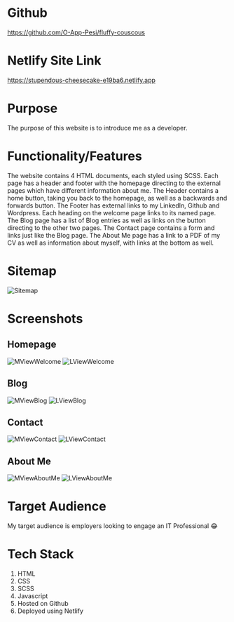 # Github
https://github.com/O-App-Pesi/fluffy-couscous
# Netlify Site Link
https://stupendous-cheesecake-e19ba6.netlify.app
# Purpose
The purpose of this website is to introduce me as a developer.
# Functionality/Features
The website contains 4 HTML documents, each styled using SCSS. Each page has a header and footer with the homepage directing to the external pages which have different information about me. The Header contains a home button, taking you back to the homepage, as well as a backwards and forwards button. The Footer has external links to my LinkedIn, Github and Wordpress. Each heading on the welcome page links to its named page. The Blog page has a list of Blog entries as well as links on the button directing to the other two pages. The Contact page contains a form and links just like the Blog page. The About Me page has a link to a PDF of my CV as well as information about myself, with links at the bottom as well.
# Sitemap
![Sitemap](docs/Frame%201.jpg)
# Screenshots
## Homepage
![MViewWelcome](docs/MobileViewWelcome.png)
![LViewWelcome](docs/LaptopViewWelcome.jpg)
## Blog
![MViewBlog](docs/MobileViewBlog.png)
![LViewBlog](docs/LaptopViewBlog.jpg)
## Contact
![MViewContact](docs/MobileViewContact.jpg)
![LViewContact](docs/LaptopViewContact.jpg)
## About Me
![MViewAboutMe](docs/MobileViewAboutMe.jpg)
![LViewAboutMe](docs/LaptopViewAboutMe.jpg)
# Target Audience
My target audience is employers looking to engage an IT Professional :joy:
# Tech Stack
1. HTML
2. CSS
3. SCSS
4. Javascript
5. Hosted on Github
6. Deployed using Netlify